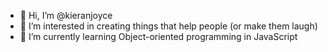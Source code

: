 - 👋 Hi, I’m @kieranjoyce
- 👀 I’m interested in creating things that help people (or make them laugh)
- 🌱 I’m currently learning Object-oriented programming in JavaScript

<!---
kieranjoyce/kieranjoyce is a ✨ special ✨ repository because its `README.md` (this file) appears on your GitHub profile.
You can click the Preview link to take a look at your changes.
--->
